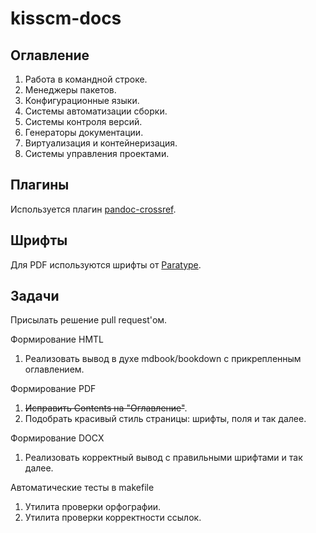 # kisscm-docs

## Оглавление

1. Работа в командной строке.
1. Менеджеры пакетов.
1. Конфигурационные языки.
1. Системы автоматизации сборки.
1. Системы контроля версий.
1. Генераторы документации.
1. Виртуализация и контейнеризация.
1. Системы управления проектами.

## Плагины

Используется плагин [pandoc-crossref](https://lierdakil.github.io/pandoc-crossref/).

## Шрифты

Для PDF используются шрифты от [Paratype](http://rus.paratype.ru/pt-sans-pt-serif).

## Задачи

Присылать решение pull request'ом.

Формирование HMTL

1. Реализовать вывод в духе mdbook/bookdown с прикрепленным оглавлением.

Формирование PDF

1. ~~Исправить Contents на "Оглавление"~~.
1. Подобрать красивый стиль страницы: шрифты, поля и так далее.

Формирование DOCX

1. Реализовать корректный вывод с правильными шрифтами и так далее.

Автоматические тесты в makefile

1. Утилита проверки орфографии.
1. Утилита проверки корректности ссылок.
